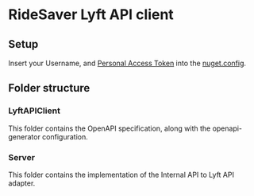 # RideSaver Lyft API client

## Setup
Insert your Username, and [Personal Access Token](https://github.com/settings/tokens) into the [nuget.config](./nuget.config).

## Folder structure
### LyftAPIClient
This folder contains the OpenAPI specification, along with the openapi-generator configuration.

### Server
This folder contains the implementation of the Internal API to Lyft API adapter.
